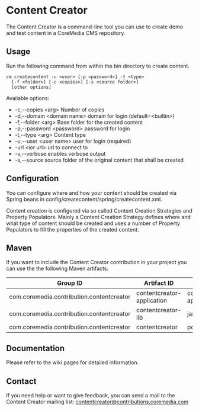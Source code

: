 Content Creator
===============

The Content Creator is a command-line tool you can use to create demo and test content in a CoreMedia CMS repository.


Usage
-----

Run the following command from within the bin directory to create content.

    cm createcontent -u <user> [-p <password>] -t <type>
      [-f <folder>] [-c <copies>] [-s <source folder>]
      [other options]

Available options:
*    -c,--copies \<arg\> 	Number of copies
*    -d,--domain \<domain name\> 	domain for login (default=\<builtin\>)
*    -f,--folder \<arg\> 	Base folder for the created content
*    -p,--password \<password\> 	password for login
*    -t,--type \<arg\> 	Content type
*    -u,--user \<user name\> 	user for login (required)
*    -url \<ior url\> 	url to connect to
*    -v,--verbose 	enables verbose output
*    -s,--source 	source folder of the original content that shall be created


Configuration
-------------

You can configure where and how your content should be created via Spring beans in
    config/createcontent/spring/createcontent.xml.

Content creation is configured via so called Content Creation Strategies and Property Populators.
Mainly a Content Creation Strategy defines where and what type of content should be created and uses a number of
Property Populators to fill the properties of the created content.


Maven
-----

If you want to include the Content Creator contribution in your project you can use the the following Maven artifacts.

<table>
  <thead>
    <tr>
      <th>Group ID</th>
      <th>Artifact ID</th>
      <th>Type</th>
    </tr>
  </thead>
  <tbody>
    <tr>
      <td>com.coremedia.contribution.contentcreator</td>
      <td>contentcreator-application</td>
      <td>coremedia-application</td>
    </tr>
    <tr>
      <td>com.coremedia.contribution.contentcreator</td>
      <td>contentcreator-lib</td>
      <td>jar</td>
    </tr>
    <tr>
      <td>com.coremedia.contribution.contentcreator</td>
      <td>contentcreator</td>
      <td>pom</td>
    </tr>
  </tbody>
</table>


Documentation
-------------

Please refer to the wiki pages for detailed information.


Contact
-------

If you need help or want to give feedback, you can send a mail to the Content Creator mailing list:
contentcreator@contributions.coremedia.com